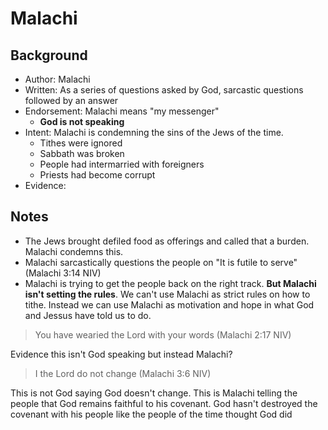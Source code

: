 # Malachi

## Background
- Author: Malachi
- Written: As a series of questions asked by God, sarcastic questions followed by an answer
- Endorsement: Malachi means "my messenger"
  - **God is not speaking** 
- Intent: Malachi is condemning the sins of the Jews of the time.
  - Tithes were ignored
  - Sabbath was broken
  - People had intermarried with foreigners
  - Priests had become corrupt
- Evidence:

## Notes

- The Jews brought defiled food as offerings and called that a burden. Malachi condemns this.
- Malachi sarcastically questions the people on "It is futile to serve" (Malachi 3:14 NIV)
- Malachi is trying to get the people back on the right track. **But Malachi isn't setting the rules**. We can't use Malachi as strict rules on how to tithe. Instead we can use Malachi as motivation and hope in what God and Jessus have told us to do.

> You have wearied the Lord with your words (Malachi 2:17 NIV)

Evidence this isn't God speaking but instead Malachi?

> I the Lord do not change (Malachi 3:6 NIV)

This is not God saying God doesn't change. This is Malachi telling the people that God remains faithful to his covenant. God hasn't destroyed the covenant with his people like the people of the time thought God did
